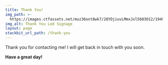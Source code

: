 ```yaml
---
title: Thank You!
img_path: >-
  https://images.ctfassets.net/muz36ont8wk7/28YDjiuvLMmxJxl5603O12/194904bbc8797c1298db7481d2329e2b/thank-you.jpg
img_alt: Thank You Led Signage
layout: page
stackbit_url_path: /thank-you
---
```


Thank you for contacting me! I will get back in touch with you soon.

**Have a great day!**